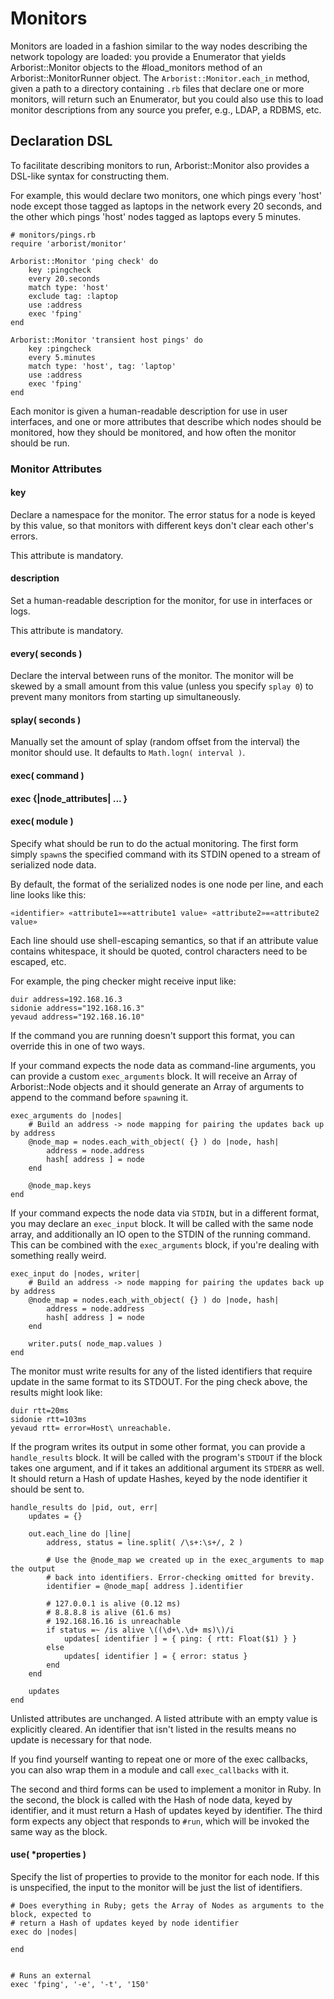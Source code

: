 # Monitors

Monitors are loaded in a fashion similar to the way nodes describing the network topology are
loaded: you provide a Enumerator that yields Arborist::Monitor objects to the #load_monitors method
of an Arborist::MonitorRunner object. The `Arborist::Monitor.each_in` method, given a path to a directory containing `.rb` files that declare one or more monitors, will return such an Enumerator, but you could also use this to load monitor descriptions from any source you prefer, e.g., LDAP, a RDBMS, etc.


## Declaration DSL

To facilitate describing monitors to run, Arborist::Monitor also provides a DSL-like syntax for constructing them.

For example, this would declare two monitors, one which pings every 'host' node except those tagged as laptops in the network every 20 seconds, and the other which pings 'host' nodes tagged as laptops every 5 minutes.

    # monitors/pings.rb
    require 'arborist/monitor'

    Arborist::Monitor 'ping check' do
        key :pingcheck
        every 20.seconds
        match type: 'host'
        exclude tag: :laptop
        use :address
        exec 'fping'
    end

    Arborist::Monitor 'transient host pings' do
        key :pingcheck
        every 5.minutes
        match type: 'host', tag: 'laptop'
        use :address
        exec 'fping'
    end

Each monitor is given a human-readable description for use in user interfaces, and one or more attributes that describe which nodes should be monitored, how they should be monitored, and how often the monitor should be run.

### Monitor Attributes

#### key

Declare a namespace for the monitor. The error status for a node is keyed by this value, so that monitors with different keys don't clear each other's errors.

This attribute is mandatory.

#### description

Set a human-readable description for the monitor, for use in interfaces or logs.

This attribute is mandatory.

#### every( seconds )

Declare the interval between runs of the monitor. The monitor will be skewed by a small amount from this value (unless you specify `splay 0`) to prevent many monitors from starting up simultaneously.

#### splay( seconds )

Manually set the amount of splay (random offset from the interval) the monitor should use. It defaults to `Math.logn( interval )`.

#### exec( command )
#### exec {|node_attributes| ... }
#### exec( module )

Specify what should be run to do the actual monitoring. The first form simply `spawn`s the specified command with its STDIN opened to a stream of serialized node data.

By default, the format of the serialized nodes is one node per line, and each line looks like this:

    «identifier» «attribute1»=«attribute1 value» «attribute2»=«attribute2 value»

Each line should use shell-escaping semantics, so that if an attribute value contains whitespace, it should be quoted, control characters need to be escaped, etc.

For example, the ping checker might receive input like:

    duir address=192.168.16.3
    sidonie address="192.168.16.3"
    yevaud address="192.168.16.10"

If the command you are running doesn't support this format, you can override this in one of two ways.

If your command expects the node data as command-line arguments, you can provide a custom `exec_arguments` block. It will receive an Array of Arborist::Node objects and it should generate an Array of arguments to append to the command before `spawn`ing it.

    exec_arguments do |nodes|
        # Build an address -> node mapping for pairing the updates back up by address
        @node_map = nodes.each_with_object( {} ) do |node, hash|
            address = node.address
            hash[ address ] = node
        end
        
        @node_map.keys
    end

If your command expects the node data via `STDIN`, but in a different format, you may declare an `exec_input` block. It will be called with the same node array, and additionally an IO open to the STDIN of the running command. This can be combined with the `exec_arguments` block, if you're dealing with something really weird.

    exec_input do |nodes, writer|
        # Build an address -> node mapping for pairing the updates back up by address
        @node_map = nodes.each_with_object( {} ) do |node, hash|
            address = node.address
            hash[ address ] = node
        end
        
        writer.puts( node_map.values )
    end

The monitor must write results for any of the listed identifiers that require update in the same format to its STDOUT. For the ping check above, the results might look like:

    duir rtt=20ms
    sidonie rtt=103ms
    yevaud rtt= error=Host\ unreachable.

If the program writes its output in some other format, you can provide a `handle_results` block. It will be called with the program's `STDOUT` if the block takes one argument, and if it takes an additional argument its `STDERR` as well. It should return a Hash of update Hashes, keyed by the node identifier it should be sent to.

    handle_results do |pid, out, err|
        updates = {}
        
        out.each_line do |line|
            address, status = line.split( /\s+:\s+/, 2 )
            
            # Use the @node_map we created up in the exec_arguments to map the output
            # back into identifiers. Error-checking omitted for brevity.
            identifier = @node_map[ address ].identifier

            # 127.0.0.1 is alive (0.12 ms)
            # 8.8.8.8 is alive (61.6 ms)
            # 192.168.16.16 is unreachable
            if status =~ /is alive \((\d+\.\d+ ms)\)/i
                updates[ identifier ] = { ping: { rtt: Float($1) } }
            else
                updates[ identifier ] = { error: status }
            end
        end

        updates
    end

Unlisted attributes are unchanged.  A listed attribute with an empty value is explicitly cleared. An identifier that isn't listed in the results means no update is necessary for that node.

If you find yourself wanting to repeat one or more of the exec callbacks, you can also wrap them in a module and call `exec_callbacks` with it.

The second and third forms can be used to implement a monitor in Ruby. In the second, the block is called with the Hash of node data, keyed by identifier, and it must return a Hash of updates keyed by identifier. The third form expects any object that responds to `#run`, which will be invoked the same way as the block.


#### use( *properties )

Specify the list of properties to provide to the monitor for each node. If this is unspecified, the input to the monitor will be just the list of identifiers.



    # Does everything in Ruby; gets the Array of Nodes as arguments to the block, expected to
    # return a Hash of updates keyed by node identifier
    exec do |nodes|
        
    end


    # Runs an external
	exec 'fping', '-e', '-t', '150'

